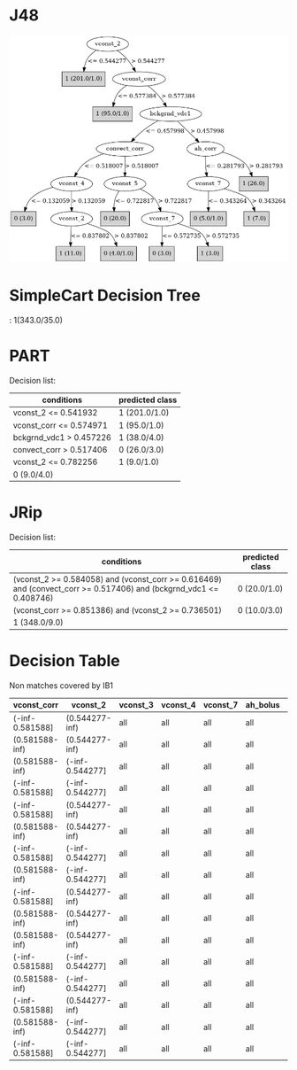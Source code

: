 # J48

![](last_J48_graph.png)

# SimpleCart Decision Tree

: 1(343.0/35.0)

# PART

Decision list:

conditions|predicted class
---|---
vconst_2 <= 0.541932| 1 (201.0/1.0)
vconst_corr <= 0.574971| 1 (95.0/1.0)
bckgrnd_vdc1 > 0.457226| 1 (38.0/4.0)
convect_corr > 0.517406| 0 (26.0/3.0)
vconst_2 <= 0.782256| 1 (9.0/1.0)
| 0 (9.0/4.0)


# JRip

Decision list:

conditions|predicted class
---|---
(vconst_2 >= 0.584058) and (vconst_corr >= 0.616469) and (convect_corr >= 0.517406) and (bckgrnd_vdc1 <= 0.408746)|0 (20.0/1.0)
(vconst_corr >= 0.851386) and (vconst_2 >= 0.736501)|0 (10.0/3.0)
|1 (348.0/9.0)


# Decision Table

Non matches covered by IB1

vconst_corr|vconst_2|vconst_3|vconst_4|vconst_7|ah_bolus|efficiency_factor|vertical_decay_scale|convect_corr|bckgrnd_vdc1|bckgrnd_vdc_ban|bckgrnd_vdc_eq|bckgrnd_vdc_psim|target
---|---|---|---|---|---|---|---|---|---|---|---|---|---
(-inf-0.581588]|(0.544277-inf)|all|all|all|all|all|all|(-inf-0.517138]|(-inf-0.449666]|all|all|all|1
(0.581588-inf)|(0.544277-inf)|all|all|all|all|all|all|(-inf-0.517138]|(-inf-0.449666]|all|all|all|1
(0.581588-inf)|(-inf-0.544277]|all|all|all|all|all|all|(-inf-0.517138]|(-inf-0.449666]|all|all|all|1
(-inf-0.581588]|(-inf-0.544277]|all|all|all|all|all|all|(-inf-0.517138]|(-inf-0.449666]|all|all|all|1
(-inf-0.581588]|(0.544277-inf)|all|all|all|all|all|all|(0.517138-inf)|(0.449666-inf)|all|all|all|1
(0.581588-inf)|(0.544277-inf)|all|all|all|all|all|all|(0.517138-inf)|(0.449666-inf)|all|all|all|1
(-inf-0.581588]|(-inf-0.544277]|all|all|all|all|all|all|(0.517138-inf)|(0.449666-inf)|all|all|all|1
(0.581588-inf)|(-inf-0.544277]|all|all|all|all|all|all|(0.517138-inf)|(0.449666-inf)|all|all|all|1
(-inf-0.581588]|(0.544277-inf)|all|all|all|all|all|all|(-inf-0.517138]|(0.449666-inf)|all|all|all|1
(0.581588-inf)|(0.544277-inf)|all|all|all|all|all|all|(-inf-0.517138]|(0.449666-inf)|all|all|all|1
(0.581588-inf)|(0.544277-inf)|all|all|all|all|all|all|(0.517138-inf)|(-inf-0.449666]|all|all|all|0
(-inf-0.581588]|(-inf-0.544277]|all|all|all|all|all|all|(-inf-0.517138]|(0.449666-inf)|all|all|all|1
(0.581588-inf)|(-inf-0.544277]|all|all|all|all|all|all|(-inf-0.517138]|(0.449666-inf)|all|all|all|1
(-inf-0.581588]|(0.544277-inf)|all|all|all|all|all|all|(0.517138-inf)|(-inf-0.449666]|all|all|all|1
(0.581588-inf)|(-inf-0.544277]|all|all|all|all|all|all|(0.517138-inf)|(-inf-0.449666]|all|all|all|1
(-inf-0.581588]|(-inf-0.544277]|all|all|all|all|all|all|(0.517138-inf)|(-inf-0.449666]|all|all|all|1


